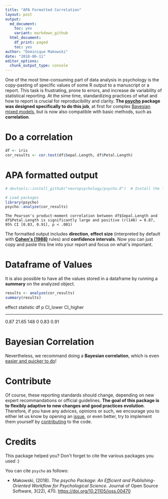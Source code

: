 ```yaml
---
title: "APA Formatted Correlation"
layout: post
output:
  md_document:
    toc: yes
    variant: markdown_github
  html_document:
    df_print: paged
    toc: yes
author: "Dominique Makowski"
date: "2018-06-11"
editor_options: 
  chunk_output_type: console
---
```





One of the most time-consuming part of data analysis in psychology is the copy-pasting of specific values of some R output to a manuscript or a report. This task is frustrating, prone to errors, and increase de variability of statistical reporting. At the sime time, standardizing practices of what and how to report is crucial for reproducibility and clarity. **The [psycho](https://github.com/neuropsychology/psycho.R) package was designed specifically to do this job**, at first for complex [Bayesian mixed models](https://cran.r-project.org/web/packages/psycho/vignettes/bayesian.html), but is now also compatible with basic methods, such as **correlation**.

# Do a correlation

```r
df <- iris
cor_results <- cor.test(df$Sepal.Length, df$Petal.Length)
```


# APA formatted output


```r
# devtools::install_github("neuropsychology/psycho.R")  # Install the latest psycho version

# Load packages
library(psycho)
psycho::analyze(cor_results)
```

```
The Pearson's product-moment correlation between df$Sepal.Length and df$Petal.Length is significantly large and positive (r(148) = 0.87, 95% CI [0.83, 0.91], p < .001)
```


The formatted output includes **direction**, **effect size** (interpreted by default with **[Cohen's (1988)](https://github.com/neuropsychology/psycho.R/blob/master/R/interpret_r.R#L142)** rules) and **confidence intervals**. Now you can just copy and paste this line into your report and focus on what's important.

# Dataframe of Values

It is also possible to have all the values stored in a dataframe by running a **summary** on the analyzed object.


```r
results <- analyze(cor_results)
summary(results)
```

 effect   statistic    df    p   CI_lower   CI_higher
-------  ----------  ----  ---  ---------  ----------
   0.87       21.65   148    0       0.83        0.91

# Bayesian Correlation

Nevertheless, we recommand doing a **Bayesian correlation**, which is even [easier and quicker to do](blogpostlink)!

# Contribute

Of course, these reporting standards should change, depending on new expert recommandations or official guidelines. **The goal of this package is to flexibly adaptive to new changes and good practices evolution**. Therefore, if you have any advices, opinions or such, we encourage you to either let us know by opening an [issue](https://github.com/neuropsychology/psycho.R/issues), or even better, try to implement them yourself by [contributing](https://github.com/neuropsychology/psycho.R/blob/master/.github/CONTRIBUTING.md) to the code. 


# Credits

This package helped you? Don't forget to cite the various packages you used :)

You can cite `psycho` as follows:

- Makowski, (2018). *The psycho Package: An Efficient and Publishing-Oriented Workflow for Psychological Science*. Journal of Open Source Software, 3(22), 470. https://doi.org/10.21105/joss.00470
